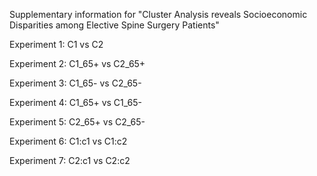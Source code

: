 Supplementary information for "Cluster Analysis reveals Socioeconomic Disparities among Elective Spine
Surgery Patients"

Experiment 1: C1 vs C2

Experiment 2: C1_65+ vs C2_65+

Experiment 3: C1_65- vs C2_65-

Experiment 4: C1_65+ vs C1_65-

Experiment 5: C2_65+ vs C2_65-

Experiment 6: C1:c1 vs C1:c2

Experiment 7: C2:c1 vs C2:c2

